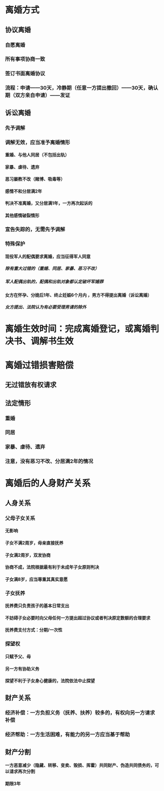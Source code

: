 # 离婚方式
## 协议离婚
### 自愿离婚
### 所有事项协商一致
### 签订书面离婚协议
### 流程：申请——30天，冷静期（任意一方提出撤回）——30天，确认期（双方亲自申请）——发证
## 诉讼离婚
### 先予调解
### 调解无效，应当准予离婚情形
#### 重婚、与他人同居（不包括出轨）
#### 家暴、虐待、遗弃
#### 恶习屡教不改（赌博、吸毒等）
#### 感情不和分居满2年
#### 判决不准离婚，又分居满1年，一方再次起诉的
#### 其他感情破裂情形
### 宣告失踪的，无需先予调解
### 特殊保护
#### 现役军人的配偶要求离婚，应当征得军人同意
##### 除有重大过错的（重婚、同居、家暴、恶习不改）
##### 军人配偶出轨的，配偶和出轨对象都认定破坏军婚罪
#### 女方在怀孕、分娩后1年、终止妊娠6个月内 ，男方不得提出离婚（诉讼离婚）
##### 女方提出、法院认为有必要受理男请的除外
# 离婚生效时间：完成离婚登记，或离婚判决书、调解书生效
# 离婚过错损害赔偿
## 无过错放有权请求
## 法定情形
### 重婚
### 同居
### 家暴、虐待、遗弃
### 注意，没有恶习不改、分居满2年的情况
# 离婚后的人身财产关系
## 人身关系
### 父母子女关系
#### 无影响
#### 子女不满2周岁，母亲直接抚养
#### 子女满2周岁，双发协商
#### 协商不成，法院根据最有利于未成年子女原则判决
#### 子女满8岁，应当尊重其真实意愿
### 子女抚养
#### 抚养费只负责孩子的基本日常支出
#### 不妨碍子女必要时向父母任何一方提出超过协议或者判决原定数额的合理要求
#### 抚养费支付方式：分期/一次性
### 探望权
#### 只赋予父、母
#### 另一方有协助义务
#### 探望不利于子女身心健康的，法院依法中止探望
## 财产关系
### 经济补偿：一方负担义务（抚养、扶养）较多的，有权向另一方请求补偿
### 经济帮助：一方生活困难，有能力的另一方应当基于帮助
## 财产分割
#### 一方恶意减少（隐藏、转移、变卖、毁损、挥霍）共同财产、伪造共同债务的，可以请求再次分割
#### 期限3年